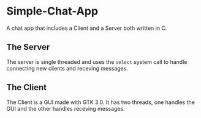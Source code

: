 # Simple-Chat-App
A chat app that includes a Client and a Server both written in C.

## The Server
The server is single threaded and uses the `select` system call to handle connecting new clients and receving messages.

## The Client
The Client is a GUI made with GTK 3.0. It has two threads, one handles the GUI and the other handles receving messages.
